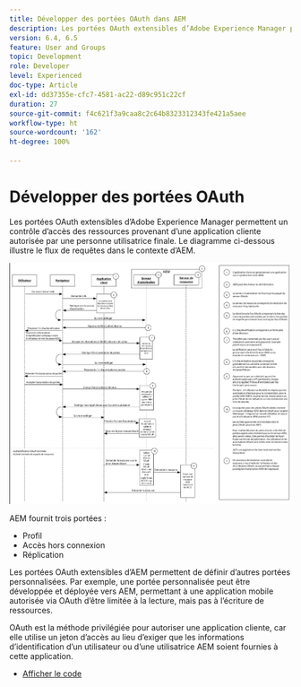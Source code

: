 ```yaml
---
title: Développer des portées OAuth dans AEM
description: Les portées OAuth extensibles d’Adobe Experience Manager permettent un contrôle d’accès des ressources provenant d’une application cliente autorisée par une personne utilisatrice finale. Le diagramme ci-dessous illustre le flux de requêtes dans le contexte d’AEM.
version: 6.4, 6.5
feature: User and Groups
topic: Development
role: Developer
level: Experienced
doc-type: Article
exl-id: dd37355e-cfc7-4581-ac22-d89c951c22cf
duration: 27
source-git-commit: f4c621f3a9caa8c2c64b8323312343fe421a5aee
workflow-type: ht
source-wordcount: '162'
ht-degree: 100%

---
```


# Développer des portées OAuth

Les portées OAuth extensibles d’Adobe Experience Manager permettent un contrôle d’accès des ressources provenant d’une application cliente autorisée par une personne utilisatrice finale. Le diagramme ci-dessous illustre le flux de requêtes dans le contexte d’AEM.

![Flux de portées Oauth.](./assets/oauth-code-sample-develop/oauth-scopes-flow.png)

AEM fournit trois portées :

* Profil
* Accès hors connexion
* Réplication

Les portées OAuth extensibles d’AEM permettent de définir d’autres portées personnalisées. Par exemple, une portée personnalisée peut être développée et déployée vers AEM, permettant à une application mobile autorisée via OAuth d’être limitée à la lecture, mais pas à l’écriture de ressources.

OAuth est la méthode privilégiée pour autoriser une application cliente, car elle utilise un jeton d’accès au lieu d’exiger que les informations d’identification d’un utilisateur ou d’une utilisatrice AEM soient fournies à cette application.

* [Afficher le code](https://github.com/Adobe-Consulting-Services/acs-aem-samples/blob/legacy/bundle/src/main/java/com/adobe/acs/samples/authentication/oauth/impl/SampleScopeWithPrivileges.java)

